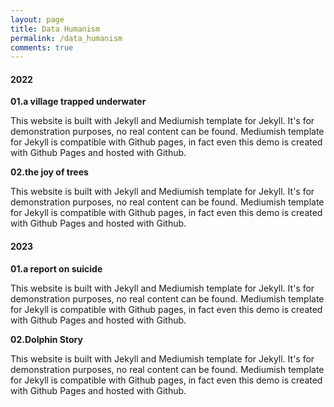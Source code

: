 ```yaml
---
layout: page
title: Data Humanism
permalink: /data_humanism
comments: true
---
```


<div class="mb-30px">
    <h4>2022</h4>
    <div class="databox data_01">
        <div class="row">
            <div class="col-12 col-md-12 col-lg-3 pr-lg-0">
                <img class="" src="{{site.baseurl}}/assets/images/data22-01.jpg" alt="" />
            </div>
            <div class="col-12 col-md-12 col-lg-9">
                <b>01.a village trapped underwater</b>
                <p>This website is built with Jekyll and Mediumish template for Jekyll. It's for demonstration purposes, no real content can be found. Mediumish template for Jekyll is compatible with Github pages, in fact even this demo is created with Github Pages and hosted with Github.</p>
            </div>
        </div>
    </div>
    <div class="databox data_02">
        <div class="row">
            <div class="col-12 col-md-12 col-lg-3 pr-lg-0">
                <img class="" src="{{site.baseurl}}/assets/images/data22-02.jpg" alt="" />
            </div>
            <div class="col-12 col-md-12 col-lg-9">
                <b>02.the joy of trees</b>
                <p>This website is built with Jekyll and Mediumish template for Jekyll. It's for demonstration purposes, no real content can be found. Mediumish template for Jekyll is compatible with Github pages, in fact even this demo is created with Github Pages and hosted with Github.</p>
            </div>
        </div>
    </div>
</div>

<div class="mb-30px">
    <h4>2023</h4>
    <div class="databox data_01">
        <div class="row">
            <div class="col-12 col-md-12 col-lg-3 pr-lg-0">
                <img class="" src="{{site.baseurl}}/assets/images/data23-01.jpg" alt="" />
            </div>
            <div class="col-12 col-md-12 col-lg-9">
                <b>01.a report on suicide</b>
                <p>This website is built with Jekyll and Mediumish template for Jekyll. It's for demonstration purposes, no real content can be found. Mediumish template for Jekyll is compatible with Github pages, in fact even this demo is created with Github Pages and hosted with Github.</p>
            </div>
        </div>
    </div>
    <div class="databox data_02">
        <div class="row">
            <div class="col-12 col-md-12 col-lg-3 pr-lg-0">
                <img class="" src="{{site.baseurl}}/assets/images/data23-01.jpg" alt="" />
            </div>
            <div class="col-12 col-md-12 col-lg-9">
                <b>02.Dolphin Story</b>
                <p>This website is built with Jekyll and Mediumish template for Jekyll. It's for demonstration purposes, no real content can be found. Mediumish template for Jekyll is compatible with Github pages, in fact even this demo is created with Github Pages and hosted with Github.</p>
            </div>
        </div>
    </div>
</div>

